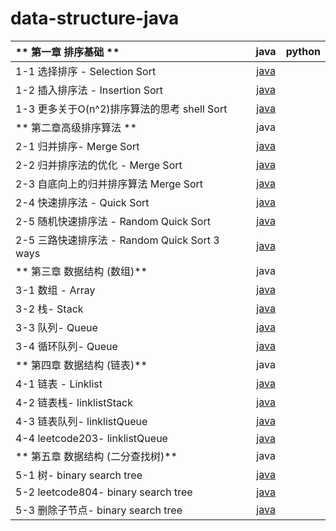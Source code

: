# data-structure-java




| ** 第一章 排序基础 ** |  java | python |
| :--- | :----: |  :--- |
| 1-1 选择排序 - Selection Sort  |[java](https://github.com/HuichuanLI/java/tree/master/%E7%AC%AC%E4%B8%80%E7%AB%A0%E6%8E%92%E5%BA%8F%E5%9F%BA%E7%A1%80/selection%20sort) |
| 1-2   插入排序法 - Insertion Sort | [java](https://github.com/HuichuanLI/java/tree/master/%E7%AC%AC%E4%B8%80%E7%AB%A0%E6%8E%92%E5%BA%8F%E5%9F%BA%E7%A1%80/insertion%20sort)   |
| 1-3  更多关于O(n^2)排序算法的思考 shell Sort | [java](https://github.com/HuichuanLI/java/tree/master/%E7%AC%AC%E4%B8%80%E7%AB%A0%E6%8E%92%E5%BA%8F%E5%9F%BA%E7%A1%80/shellsort)    |
| ** 第二章高级排序算法 ** | java |
| 2-1 归并排序- Merge Sort  |[java](https://github.com/HuichuanLI/java/tree/master/%E7%AC%AC%E4%BA%8C%E7%AB%A0%E9%AB%98%E7%BA%A7%E6%8E%92%E5%BA%8F%E7%AE%97%E6%B3%95/merge%20sort) |
| 2-2   归并排序法的优化 - Merge Sort | [java](https://github.com/HuichuanLI/java/tree/master/%E7%AC%AC%E4%BA%8C%E7%AB%A0%E9%AB%98%E7%BA%A7%E6%8E%92%E5%BA%8F%E7%AE%97%E6%B3%95/merge%20sort%20improvement)   |
| 2-3  自底向上的归并排序算法 Merge Sort | [java](https://github.com/HuichuanLI/java/tree/master/%E7%AC%AC%E4%BA%8C%E7%AB%A0%E9%AB%98%E7%BA%A7%E6%8E%92%E5%BA%8F%E7%AE%97%E6%B3%95/merge%20sort%20bu)    |
| 2-4  快速排序法 - Quick Sort	 | [java](https://github.com/HuichuanLI/java/tree/master/%E7%AC%AC%E4%BA%8C%E7%AB%A0%E9%AB%98%E7%BA%A7%E6%8E%92%E5%BA%8F%E7%AE%97%E6%B3%95/merge%20sort%20bu)    |
| 2-5  随机快速排序法 - Random Quick Sort	 | [java](https://github.com/HuichuanLI/java/tree/master/%E7%AC%AC%E4%BA%8C%E7%AB%A0%E9%AB%98%E7%BA%A7%E6%8E%92%E5%BA%8F%E7%AE%97%E6%B3%95/random%20quick%20sort)    |
| 2-5  三路快速排序法 - Random Quick Sort 3 ways	 | [java](https://github.com/HuichuanLI/java/tree/master/%E7%AC%AC%E4%BA%8C%E7%AB%A0%E9%AB%98%E7%BA%A7%E6%8E%92%E5%BA%8F%E7%AE%97%E6%B3%95/quick%20sort%203%20ways)    |
| ** 第三章 数据结构 (数组)** |  java |
| 3-1 数组 - Array	 | [java](https://github.com/HuichuanLI/java/tree/master/%E7%AC%AC%E4%B8%89%E7%AB%A0%E6%95%B0%E7%BB%84/%E5%8A%A8%E6%80%81%E6%95%B0%E7%BB%84)    |
| 3-2 栈- Stack	 | [java](https://github.com/HuichuanLI/java/tree/master/%E7%AC%AC%E4%B8%89%E7%AB%A0%E6%95%B0%E7%BB%84/%E6%A0%88)    |
| 3-3 队列- Queue	 | [java](https://github.com/HuichuanLI/java/tree/master/第三章数组/队列)    |
| 3-4 循环队列- Queue	 | [java](https://github.com/HuichuanLI/java/tree/master/第三章数组/循环队列)    |
| ** 第四章 数据结构 (链表)** |  java |
| 4-1 链表 - Linklist	 | [java](https://github.com/HuichuanLI/java-and-python-/tree/master/%E7%AC%AC%E5%9B%9B%E7%AB%A0%E9%93%BE%E8%A1%A8/4-1)    |
| 4-2 链表栈- linklistStack	 | [java](https://github.com/HuichuanLI/java-and-python-/tree/master/%E7%AC%AC%E5%9B%9B%E7%AB%A0%E9%93%BE%E8%A1%A8/4-2)    |
| 4-3 链表队列- linklistQueue	 | [java](https://github.com/HuichuanLI/java-and-python-/tree/master/%E7%AC%AC%E5%9B%9B%E7%AB%A0%E9%93%BE%E8%A1%A8/4-3)    |
| 4-4 leetcode203- linklistQueue	 | [java](https://github.com/HuichuanLI/java-and-python-/tree/master/%E7%AC%AC%E5%9B%9B%E7%AB%A0%E9%93%BE%E8%A1%A8/4-4)    |
| ** 第五章 数据结构 (二分查找树)** |  java |
| 5-1 树- binary search tree	 | [java](https://github.com/HuichuanLI/java-and-python-/tree/master/%E7%AC%AC%E5%9B%9B%E7%AB%A0%E9%93%BE%E8%A1%A8/4-4)    |
| 5-2 leetcode804- binary search tree	 | [java](https://github.com/HuichuanLI/java-and-python-/tree/master/%E7%AC%AC%E5%9B%9B%E7%AB%A0%E9%93%BE%E8%A1%A8/4-4)    |
| 5-3 删除子节点- binary search tree	 | [java](https://github.com/HuichuanLI/java-and-python-/tree/master/%E7%AC%AC%E5%9B%9B%E7%AB%A0%E9%93%BE%E8%A1%A8/4-4)    |











